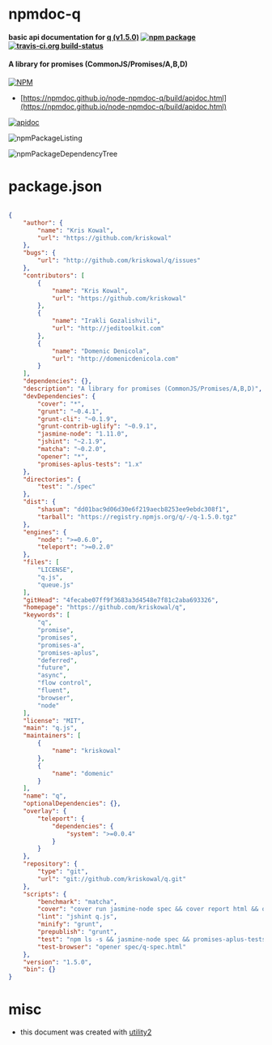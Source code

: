 # npmdoc-q

#### basic api documentation for  [q (v1.5.0)](https://github.com/kriskowal/q)  [![npm package](https://img.shields.io/npm/v/npmdoc-q.svg?style=flat-square)](https://www.npmjs.org/package/npmdoc-q) [![travis-ci.org build-status](https://api.travis-ci.org/npmdoc/node-npmdoc-q.svg)](https://travis-ci.org/npmdoc/node-npmdoc-q)

#### A library for promises (CommonJS/Promises/A,B,D)

[![NPM](https://nodei.co/npm/q.png?downloads=true&downloadRank=true&stars=true)](https://www.npmjs.com/package/q)

- [https://npmdoc.github.io/node-npmdoc-q/build/apidoc.html](https://npmdoc.github.io/node-npmdoc-q/build/apidoc.html)

[![apidoc](https://npmdoc.github.io/node-npmdoc-q/build/screenCapture.buildCi.browser.%252Ftmp%252Fbuild%252Fapidoc.html.png)](https://npmdoc.github.io/node-npmdoc-q/build/apidoc.html)

![npmPackageListing](https://npmdoc.github.io/node-npmdoc-q/build/screenCapture.npmPackageListing.svg)

![npmPackageDependencyTree](https://npmdoc.github.io/node-npmdoc-q/build/screenCapture.npmPackageDependencyTree.svg)



# package.json

```json

{
    "author": {
        "name": "Kris Kowal",
        "url": "https://github.com/kriskowal"
    },
    "bugs": {
        "url": "http://github.com/kriskowal/q/issues"
    },
    "contributors": [
        {
            "name": "Kris Kowal",
            "url": "https://github.com/kriskowal"
        },
        {
            "name": "Irakli Gozalishvili",
            "url": "http://jeditoolkit.com"
        },
        {
            "name": "Domenic Denicola",
            "url": "http://domenicdenicola.com"
        }
    ],
    "dependencies": {},
    "description": "A library for promises (CommonJS/Promises/A,B,D)",
    "devDependencies": {
        "cover": "*",
        "grunt": "~0.4.1",
        "grunt-cli": "~0.1.9",
        "grunt-contrib-uglify": "~0.9.1",
        "jasmine-node": "1.11.0",
        "jshint": "~2.1.9",
        "matcha": "~0.2.0",
        "opener": "*",
        "promises-aplus-tests": "1.x"
    },
    "directories": {
        "test": "./spec"
    },
    "dist": {
        "shasum": "dd01bac9d06d30e6f219aecb8253ee9ebdc308f1",
        "tarball": "https://registry.npmjs.org/q/-/q-1.5.0.tgz"
    },
    "engines": {
        "node": ">=0.6.0",
        "teleport": ">=0.2.0"
    },
    "files": [
        "LICENSE",
        "q.js",
        "queue.js"
    ],
    "gitHead": "4fecabe07ff9f3683a3d4548e7f81c2aba693326",
    "homepage": "https://github.com/kriskowal/q",
    "keywords": [
        "q",
        "promise",
        "promises",
        "promises-a",
        "promises-aplus",
        "deferred",
        "future",
        "async",
        "flow control",
        "fluent",
        "browser",
        "node"
    ],
    "license": "MIT",
    "main": "q.js",
    "maintainers": [
        {
            "name": "kriskowal"
        },
        {
            "name": "domenic"
        }
    ],
    "name": "q",
    "optionalDependencies": {},
    "overlay": {
        "teleport": {
            "dependencies": {
                "system": ">=0.0.4"
            }
        }
    },
    "repository": {
        "type": "git",
        "url": "git://github.com/kriskowal/q.git"
    },
    "scripts": {
        "benchmark": "matcha",
        "cover": "cover run jasmine-node spec && cover report html && opener cover_html/index.html",
        "lint": "jshint q.js",
        "minify": "grunt",
        "prepublish": "grunt",
        "test": "npm ls -s && jasmine-node spec && promises-aplus-tests spec/aplus-adapter && npm run -s lint",
        "test-browser": "opener spec/q-spec.html"
    },
    "version": "1.5.0",
    "bin": {}
}
```



# misc
- this document was created with [utility2](https://github.com/kaizhu256/node-utility2)
